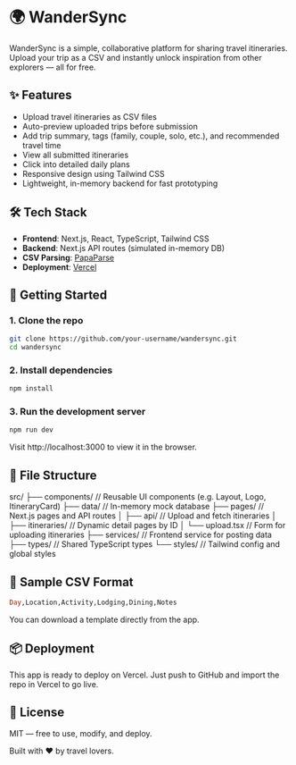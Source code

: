 # 🌍 WanderSync

WanderSync is a simple, collaborative platform for sharing travel itineraries. Upload your trip as a CSV and instantly unlock inspiration from other explorers — all for free.

## ✨ Features

- Upload travel itineraries as CSV files
- Auto-preview uploaded trips before submission
- Add trip summary, tags (family, couple, solo, etc.), and recommended travel time
- View all submitted itineraries
- Click into detailed daily plans
- Responsive design using Tailwind CSS
- Lightweight, in-memory backend for fast prototyping

## 🛠 Tech Stack

- **Frontend**: Next.js, React, TypeScript, Tailwind CSS
- **Backend**: Next.js API routes (simulated in-memory DB)
- **CSV Parsing**: [PapaParse](https://www.papaparse.com/)
- **Deployment**: [Vercel](https://vercel.com/)

## 🚀 Getting Started

### 1. Clone the repo

```bash
git clone https://github.com/your-username/wandersync.git
cd wandersync
```

### 2. Install dependencies
```bash
npm install
```

### 3. Run the development server
```bash
npm run dev
```
Visit http://localhost:3000 to view it in the browser.

## 📁 File Structure

src/
├── components/        // Reusable UI components (e.g. Layout, Logo, ItineraryCard)
├── data/              // In-memory mock database
├── pages/             // Next.js pages and API routes
│   ├── api/           // Upload and fetch itineraries
│   ├── itineraries/   // Dynamic detail pages by ID
│   └── upload.tsx     // Form for uploading itineraries
├── services/          // Frontend service for posting data
├── types/             // Shared TypeScript types
└── styles/            // Tailwind config and global styles

## 🧪 Sample CSV Format

```sql
Day,Location,Activity,Lodging,Dining,Notes
```
You can download a template directly from the app.

## 📦 Deployment

This app is ready to deploy on Vercel. Just push to GitHub and import the repo in Vercel to go live.

## 📄 License

MIT — free to use, modify, and deploy.

Built with ❤️ by travel lovers.
